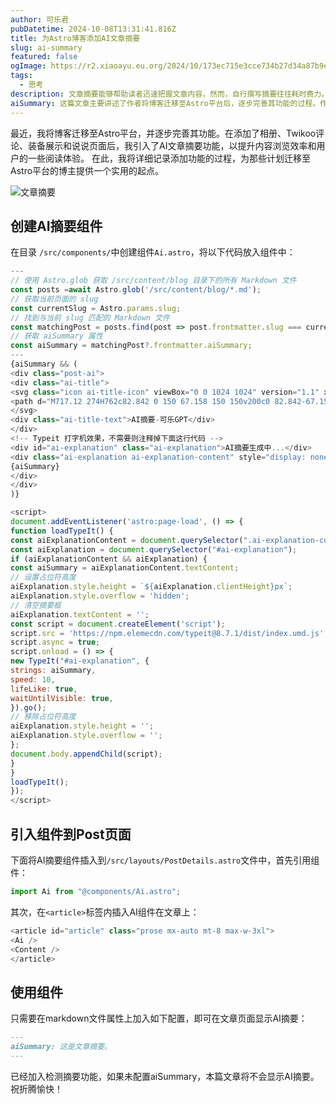 ```yaml
---
author: 可乐君
pubDatetime: 2024-10-08T13:31:41.816Z
title: 为Astro博客添加AI文章摘要
slug: ai-summary
featured: false
ogImage: https://r2.xiaoayu.eu.org/2024/10/173ec715e3cce734b27d34a87b9e7c8b.webp
tags:
  - 思考
description: 文章摘要能够帮助读者迅速把握文章内容，然而，自行撰写摘要往往耗时费力。若能借助AI技术生成文章摘要，则可显著提升效率，使这一过程更加便捷。
aiSummary: 这篇文章主要讲述了作者将博客迁移至Astro平台后，逐步完善其功能的过程。作者首先添加了相册、Twikoo评论、装备展示和说说页面，随后引入了AI文章摘要功能，以提升内容浏览效率和用户阅读体验。文章详细记录了创建AI摘要组件的过程
---
```

最近，我将博客迁移至Astro平台，并逐步完善其功能。在添加了相册、Twikoo评论、装备展示和说说页面后，我引入了AI文章摘要功能，以提升内容浏览效率和用户的一些阅读体验。  在此，我将详细记录添加功能的过程，为那些计划迁移至Astro平台的博主提供一个实用的起点。  

![文章摘要](https://r2.xiaoayu.eu.org/2024/10/173ec715e3cce734b27d34a87b9e7c8b.webp)

## 创建AI摘要组件
在目录 `/src/components/`中创建组件`Ai.astro`，将以下代码放入组件中：  

```js
---
// 使用 Astro.glob 获取 /src/content/blog 目录下的所有 Markdown 文件
const posts =await Astro.glob('/src/content/blog/*.md');
// 获取当前页面的 slug
const currentSlug = Astro.params.slug;
// 找到与当前 slug 匹配的 Markdown 文件
const matchingPost = posts.find(post => post.frontmatter.slug === currentSlug);
// 获取 aiSummary 属性
const aiSummary = matchingPost?.frontmatter.aiSummary;
---
{aiSummary && (
<div class="post-ai">
<div class="ai-title">
<svg class="icon ai-title-icon" viewBox="0 0 1024 1024" version="1.1" xmlns="http://www.w3.org/2000/svg" p-id="9827" width="40" height="40">
<path d="M717.12 274H762c82.842 0 150 67.158 150 150v200c0 82.842-67.158 150-150 150H262c-82.842 0-150-67.158-150-150V424c0-82.842 67.158-150 150-150h44.88l-18.268-109.602c-4.086-24.514 12.476-47.7 36.99-51.786 24.514-4.086 47.7 12.476 51.786 36.99l20 120c0.246 1.472 0.416 2.94 0.516 4.398h228.192c0.1-1.46 0.27-2.926 0.516-4.398l20-120c4.086-24.514 27.272-41.076 51.786-36.99 24.514 4.086 41.076 27.272 36.99 51.786L717.12 274zM262 364c-33.138 0-60 26.862-60 60v200c0 33.138 26.862 60 60 60h500c33.138 0 60-26.862 60-60V424c0-33.138-26.862-60-60-60H262z m50 548c-24.852 0-45-20.148-45-45S287.148 822 312 822h400c24.852 0 45 20.148 45 45S736.852 912 712 912H312z m-4-428c0-24.852 20.148-45 45-45S398 459.148 398 484v40c0 24.852-20.148 45-45 45S308 548.852 308 524v-40z m318 0c0-24.852 20.148-45 45-45S716 459.148 716 484v40c0 24.852-20.148 45-45 45S626 548.852 626 524v-40z" fill="" p-id="9828"></path>
</svg>
<div class="ai-title-text">AI摘要-可乐GPT</div>
</div>
<!-- Typeit 打字机效果，不需要则注释掉下面这行代码 -->
<div id="ai-explanation" class="ai-explanation">AI摘要生成中...</div>
<div class="ai-explanation ai-explanation-content" style="display: none;">
{aiSummary}
</div>
</div>
)}

<script>
document.addEventListener('astro:page-load', () => {
function loadTypeIt() {
const aiExplanationContent = document.querySelector(".ai-explanation-content");
const aiExplanation = document.querySelector("#ai-explanation");
if (aiExplanationContent && aiExplanation) {
const aiSummary = aiExplanationContent.textContent;
// 设置占位符高度
aiExplanation.style.height = `${aiExplanation.clientHeight}px`;
aiExplanation.style.overflow = 'hidden';
// 清空摘要框
aiExplanation.textContent = '';
const script = document.createElement('script');
script.src = 'https://npm.elemecdn.com/typeit@8.7.1/dist/index.umd.js';
script.async = true;
script.onload = () => {
new TypeIt("#ai-explanation", {
strings: aiSummary,
speed: 10,
lifeLike: true,
waitUntilVisible: true,
}).go();
// 移除占位符高度
aiExplanation.style.height = '';
aiExplanation.style.overflow = '';
};
document.body.appendChild(script);
}
}
loadTypeIt();
});
</script>
```
## 引入组件到Post页面
下面将AI摘要组件插入到`/src/layouts/PostDetails.astro`文件中，首先引用组件：  
```js
import Ai from "@components/Ai.astro";
```
其次，在`<article>`标签内插入AI组件在文章上：
```js
<article id="article" class="prose mx-auto mt-8 max-w-3xl">
<Ai />
<Content />
</article>
```
## 使用组件
只需要在markdown文件属性上加入如下配置，即可在文章页面显示AI摘要：
```markdown
---
aiSummary: 这是文章摘要。
---
```
已经加入检测摘要功能，如果未配置aiSummary，本篇文章将不会显示AI摘要。  
祝折腾愉快！